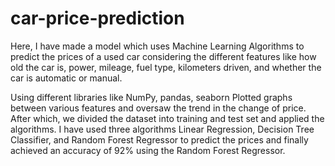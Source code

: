 # car-price-prediction

Here, I have made a model which uses Machine Learning Algorithms to predict the prices of a used car considering the different features like how old the car is, power, mileage, fuel type, kilometers driven, and whether the car is automatic or manual.

Using different libraries like NumPy, pandas, seaborn Plotted graphs between various features and oversaw the trend in the change of price. After which, we divided the dataset into training and test set and applied the algorithms. I have used three algorithms Linear Regression, Decision Tree Classifier, and Random Forest Regressor to predict the prices and finally achieved an accuracy of 92% using the Random Forest Regressor.
